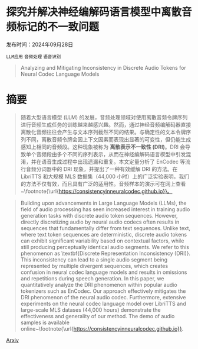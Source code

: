 # 探究并解决神经编解码语言模型中离散音频标记的不一致问题

发布时间：2024年09月28日

`LLM应用` `音频处理` `语音识别`

> Analyzing and Mitigating Inconsistency in Discrete Audio Tokens for Neural Codec Language Models

# 摘要

> 随着大型语言模型 (LLM) 的发展，音频处理领域对使用离散音频令牌序列进行音频生成任务的训练越来越感兴趣。然而，通过神经音频编解码器直接离散化音频往往会产生与文本序列截然不同的结果。与确定性的文本令牌序列不同，离散音频令牌会因上下文因素而表现出显著的可变性，但仍能生成感知上相同的音频段。这种现象被称为 **离散表示不一致性 (DRI)**。DRI 会导致单个音频段由多个不同的序列表示，从而在神经编解码语言模型中引发混淆，并在语音生成过程中出现遗漏和重复。本文定量分析了 EnCodec 等流行音频分词器中的 DRI 现象，并提出了一种有效缓解 DRI 的方法。在 LibriTTS 和大规模 MLS 数据集（44,000 小时）上的广泛实验表明，我们的方法不仅有效，而且具有广泛的适用性。音频样本的演示可在网上查看~\footnote{\url{https://consistencyinneuralcodec.github.io}}。

> Building upon advancements in Large Language Models (LLMs), the field of audio processing has seen increased interest in training audio generation tasks with discrete audio token sequences. However, directly discretizing audio by neural audio codecs often results in sequences that fundamentally differ from text sequences. Unlike text, where text token sequences are deterministic, discrete audio tokens can exhibit significant variability based on contextual factors, while still producing perceptually identical audio segments. We refer to this phenomenon as \textbf{Discrete Representation Inconsistency (DRI)}. This inconsistency can lead to a single audio segment being represented by multiple divergent sequences, which creates confusion in neural codec language models and results in omissions and repetitions during speech generation. In this paper, we quantitatively analyze the DRI phenomenon within popular audio tokenizers such as EnCodec. Our approach effectively mitigates the DRI phenomenon of the neural audio codec. Furthermore, extensive experiments on the neural codec language model over LibriTTS and large-scale MLS datases (44,000 hours) demonstrate the effectiveness and generality of our method. The demo of audio samples is available online~\footnote{\url{https://consistencyinneuralcodec.github.io}}.

[Arxiv](https://arxiv.org/abs/2409.19283)
